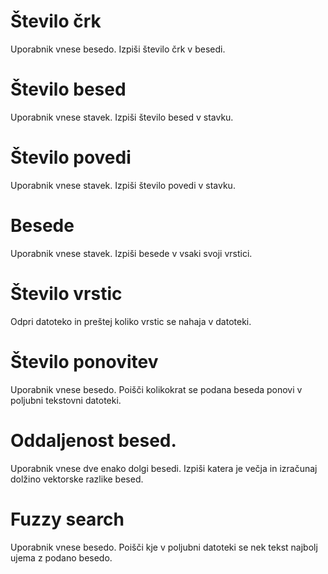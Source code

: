 # Število črk
Uporabnik vnese besedo.
Izpiši število črk v besedi.

# Število besed
Uporabnik vnese stavek.
Izpiši število besed v stavku.

# Število povedi
Uporabnik vnese stavek.
Izpiši število povedi v stavku.

# Besede
Uporabnik vnese stavek.
Izpiši besede v vsaki svoji vrstici.

# Število vrstic
Odpri datoteko in preštej koliko vrstic se nahaja v datoteki.

# Število ponovitev
Uporabnik vnese besedo.
Poišči kolikokrat se podana beseda ponovi v poljubni tekstovni datoteki.

# Oddaljenost besed.
Uporabnik vnese dve enako dolgi besedi.
Izpiši katera je večja in izračunaj dolžino vektorske razlike besed.

# Fuzzy search
Uporabnik vnese besedo.
Poišči kje v poljubni datoteki se nek tekst najbolj ujema z podano besedo.
